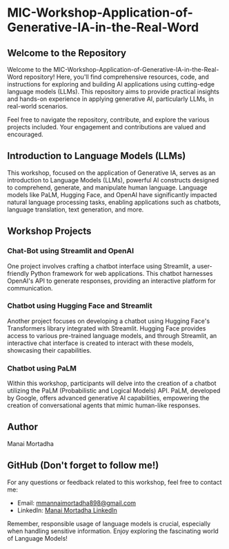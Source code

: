 # MIC-Workshop-Application-of-Generative-IA-in-the-Real-Word

## Welcome to the Repository

Welcome to the MIC-Workshop-Application-of-Generative-IA-in-the-Real-Word repository! Here, you'll find comprehensive resources, code, and instructions for exploring and building AI applications using cutting-edge language models (LLMs). This repository aims to provide practical insights and hands-on experience in applying generative AI, particularly LLMs, in real-world scenarios.

Feel free to navigate the repository, contribute, and explore the various projects included. Your engagement and contributions are valued and encouraged.

## Introduction to Language Models (LLMs)

This workshop, focused on the application of Generative IA, serves as an introduction to Language Models (LLMs), powerful AI constructs designed to comprehend, generate, and manipulate human language. Language models like PaLM, Hugging Face, and OpenAI have significantly impacted natural language processing tasks, enabling applications such as chatbots, language translation, text generation, and more.

## Workshop Projects

### Chat-Bot using Streamlit and OpenAI

One project involves crafting a chatbot interface using Streamlit, a user-friendly Python framework for web applications. This chatbot harnesses OpenAI's API to generate responses, providing an interactive platform for communication.

### Chatbot using Hugging Face and Streamlit

Another project focuses on developing a chatbot using Hugging Face's Transformers library integrated with Streamlit. Hugging Face provides access to various pre-trained language models, and through Streamlit, an interactive chat interface is created to interact with these models, showcasing their capabilities.

### Chatbot using PaLM

Within this workshop, participants will delve into the creation of a chatbot utilizing the PaLM (Probabilistic and Logical Models) API. PaLM, developed by Google, offers advanced generative AI capabilities, empowering the creation of conversational agents that mimic human-like responses.

## Author

Manai Mortadha

## GitHub (Don't forget to follow me!)

For any questions or feedback related to this workshop, feel free to contact me:

- Email: mmannaimortadha898@gmail.com
- LinkedIn: [Manai Mortadha LinkedIn](https://www.linkedin.com/in/mannai-mortadha)

Remember, responsible usage of language models is crucial, especially when handling sensitive information. Enjoy exploring the fascinating world of Language Models!


